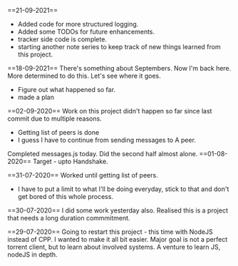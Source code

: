 ==21-09-2021==
+ Added code for more structured logging.
+ Added some TODOs for future enhancements.
+ tracker side code is complete. 
+ starting another note series to keep track of new things learned from this project. 

==18-09-2021==
There's something about Septembers. Now I'm back here. More determined to do this. Let's see where it goes.
+ Figure out what happened so far. 
+ made a plan

==02-09-2020==
Work on this project didn't happen so far since last commit due to multiple reasons. 
+ Getting list of peers is done
+ I guess I have to continue from sending messages to A peer.

Completed messages.js today. 
Did the second half almost alone.
==01-08-2020==
Target - upto Handshake.

==31-07-2020==
Worked until getting list of peers.
+ I have to put a limit to what I'll be doing everyday, stick to that and don't get bored of this whole process.

==30-07-2020==
I did some work yesterday also. Realised this is a project that needs a long duration commmitment. 

==29-07-2020==
Going to restart this project - this time with NodeJS instead of CPP.
I wanted to make it all bit easier. 
Major goal is not a perfect torrent client, but to learn about involved systems.
A venture to learn JS, nodeJS in depth.